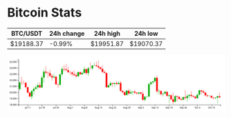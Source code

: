 # Bitcoin Stats

BTC/USDT|24h change|24h high|24h low|
|---|---|---|---|
|$19188.37|-0.99%|$19951.87|$19070.37|

<img src="./chart.svg">
